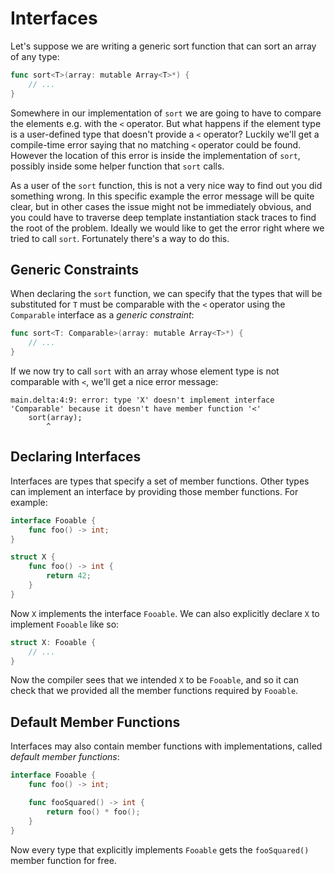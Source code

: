 # Interfaces

Let's suppose we are writing a generic sort function that can sort an array of
any type:

```go
func sort<T>(array: mutable Array<T>*) {
    // ...
}
```

Somewhere in our implementation of `sort` we are going to have to compare the
elements e.g. with the `<` operator. But what happens if the element type is a
user-defined type that doesn't provide a `<` operator? Luckily we'll get a
compile-time error saying that no matching `<` operator could be found. However
the location of this error is inside the implementation of `sort`, possibly
inside some helper function that `sort` calls.

As a user of the `sort` function, this is not a very nice way to find out you
did something wrong. In this specific example the error message will be quite
clear, but in other cases the issue might not be immediately obvious, and you
could have to traverse deep template instantiation stack traces to find the root
of the problem. Ideally we would like to get the error right where we tried to
call `sort`. Fortunately there's a way to do this.

## Generic Constraints

When declaring the `sort` function, we can specify that the types that will be
substituted for `T` must be comparable with the `<` operator using the
`Comparable` interface as a _generic constraint_:

```go
func sort<T: Comparable>(array: mutable Array<T>*) {
    // ...
}
```

If we now try to call `sort` with an array whose element type is not comparable
with `<`, we'll get a nice error message:

```
main.delta:4:9: error: type 'X' doesn't implement interface 'Comparable' because it doesn't have member function '<'
    sort(array);
        ^
```

## Declaring Interfaces

Interfaces are types that specify a set of member functions. Other types can
implement an interface by providing those member functions. For example:

```go
interface Fooable {
    func foo() -> int;
}

struct X {
    func foo() -> int {
        return 42;
    }
}
```

Now `X` implements the interface `Fooable`. We can also explicitly declare `X`
to implement `Fooable` like so:

```go
struct X: Fooable {
    // ...
}
```

Now the compiler sees that we intended `X` to be `Fooable`, and so it can check
that we provided all the member functions required by `Fooable`.

## Default Member Functions

Interfaces may also contain member functions with implementations, called
_default member functions_:

```go
interface Fooable {
    func foo() -> int;

    func fooSquared() -> int {
        return foo() * foo();
    }
}
```

Now every type that explicitly implements `Fooable` gets the `fooSquared()`
member function for free.
